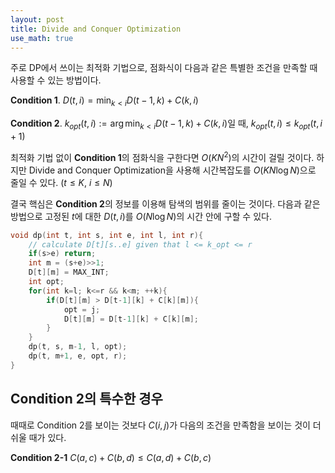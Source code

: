 ```yaml
---
layout: post
title: Divide and Conquer Optimization
use_math: true
---
```


주로 DP에서 쓰이는 최적화 기법으로, 점화식이 다음과 같은 특별한 조건을 만족할 때 사용할 수 있는 방법이다.

**Condition 1**. $D(t, i) = \min_{k<i}{D(t-1, k) + C(k, i)}$

**Condition 2**.  $k_{opt}(t, i) := \arg\min_{k<i}{D(t-1, k) + C(k, i)}$일 때, $k_{opt}(t, i) \leq k_{opt}(t, i+1)$

최적화 기법 없이 **Condition 1**의 점화식을 구한다면 $O(KN^2)$의 시간이 걸릴 것이다. 하지만 Divide and Conquer Optimization을 사용해 시간복잡도를 $O(KN\log N)$으로 줄일 수 있다. ($t \leq K$, $i \leq N$)

결국 핵심은 **Condition 2**의 정보를 이용해 탐색의 범위를 줄이는 것이다. 다음과 같은 방법으로 고정된 $t$에 대한 $D(t, i)$를 $O(N \log N)$의 시간 안에 구할 수 있다.

```c
void dp(int t, int s, int e, int l, int r){
    // calculate D[t][s..e] given that l <= k_opt <= r
    if(s>e) return;
    int m = (s+e)>>1;
    D[t][m] = MAX_INT;
    int opt;
    for(int k=l; k<=r && k<m; ++k){
        if(D[t][m] > D[t-1][k] + C[k][m]){
            opt = j;
            D[t][m] = D[t-1][k] + C[k][m];
        }
    }
    dp(t, s, m-1, l, opt);
    dp(t, m+1, e, opt, r);
}
```

## Condition 2의 특수한 경우

때때로 Condition 2를 보이는 것보다 $C(i, j)$가 다음의 조건을 만족함을 보이는 것이 더 쉬울 때가 있다.

**Condition 2-1** $C(a, c) + C(b, d) \leq C(a, d) + C(b, c)$

<!--stackedit_data:
eyJwcm9wZXJ0aWVzIjoiYXV0aG9yOiBTSU1cbiIsImhpc3Rvcn
kiOlstMTM4NTgzOTA4LDExODE4MTk2NzEsLTExNTQ1MTkyNDcs
NzM4OTI4MzQzLC0yNTIxNzg5MTMsLTM5NjA4NjUzMF19
-->